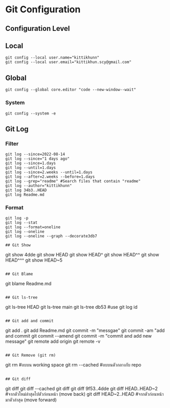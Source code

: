# Git Configuration
## Configuration Level

## Local
```
git config --local user.name="kittikhunn"
git config --local user.email="kittikhun.scy@gmail.com"
```

## Global
```
git config --global core.editor "code --new-window--wait"
```

### System
```
git config --system -e
```

## Git Log
### Filter
```
git log --since=2022-08-14
git log --since="1 days ago"
git log --since=1.days
git log --until=1.days
git log --since=2.weeks --until=1.days
git log --after=2.weeks --before=1.days
git log --grep="readme" #Search files that contain "readme"
git log --author="kittikhunn"
git log 34b3..HEAD
git log Readme.md
```

### Format
```
git log -p
git log --stat
git log --format=oneline
git log --oneline
git log --oneline --graph --decorate3db7

## Git Show
```
git show 4dde
git show HEAD
git show HEAD^
git show HEAD^^
git show HEAD^^^
git show HEAD~5
```

## Git Blame
```
git blame Readme.md
```

## Git ls-tree
```
git ls-tree HEAD
git ls-tree main
git ls-tree db53 #use git log id
```

## Git add and commit
```
git add .
git add Readme.md
git commit -m "messgae"
git commit -am "add and commit
git commit --amend
git commit -m "commit and add new message"
git remote add origin <URL of remote repository>
git remote -v
```

## Git Remove (git rm)
```
git rm <filename> #ลบบน working space
git rm --cached <filename> #ลบบนตัวกลางกับ repo
```

## Git diff
```
git diff
git diff --cached
git diff
git diff 9f53..4dde
git diff HEAD..HEAD~2 #จากตัวใหม่ล่าสุดไปตัวก่อนหน้า (move back)
git diff HEAD~2..HEAD #จากตัวก่อนหน้ามาตัวล่าสุด (move forward)